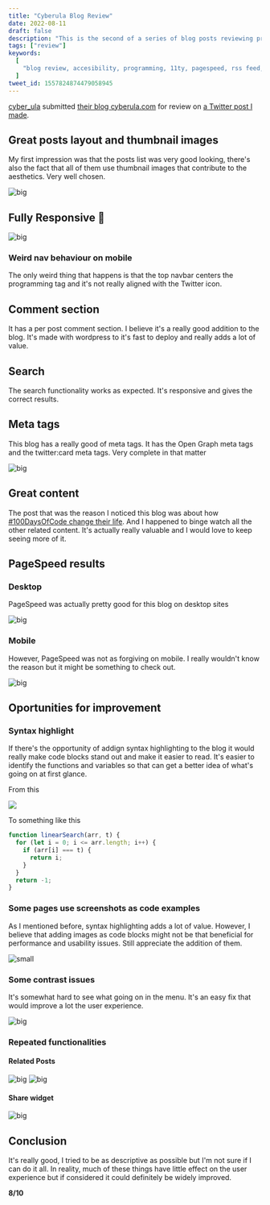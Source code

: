 ```yaml
---
title: "Cyberula Blog Review"
date: 2022-08-11
draft: false
description: "This is the second of a series of blog posts reviewing programming blogs from creators."
tags: ["review"]
keywords:
  [
    "blog review, accesibility, programming, 11ty, pagespeed, rss feed, webmentions",
  ]
tweet_id: 1557824874479058945
---
```


[cyber_ula](https://twitter.com/murtuza_surti) submitted [their blog cyberula.com](https://cyberula.com/) for review on [a Twitter post I made](https://twitter.com/DatsGabs/status/1557576403176112129).

## Great posts layout and thumbnail images

My first impression was that the posts list was very good looking, there's also the fact that all of them use thumbnail images that contribute to the aesthetics. Very well chosen.

![big](https://i.imgur.com/tmFKDHz.png)

## Fully Responsive 📱

![big](https://imgur.com/UtFvlUb.gif)

### Weird nav behaviour on mobile

The only weird thing that happens is that the top navbar centers the programming tag and it's not really aligned with the Twitter icon.

## Comment section

It has a per post comment section. I believe it's a really good addition to the blog. It's made with wordpress to it's fast to deploy and really adds a lot of value.

## Search

The search functionality works as expected. It's responsive and gives the correct results.

## Meta tags

This blog has a really good of meta tags. It has the Open Graph meta tags and the twitter:card meta tags. Very complete in that matter

![big](https://i.imgur.com/1R38fq6.png)

## Great content

The post that was the reason I noticed this blog was about how [#100DaysOfCode change their life](https://cyberula.com/how-100daysofcode-has-changed-my-life/). And I happened to binge watch all the other related content. It's actually really valuable and I would love to keep seeing more of it.

## PageSpeed results

### Desktop

PageSpeed was actually pretty good for this blog on desktop sites

![big](https://i.imgur.com/s2I7F1S.png)

### Mobile

However, PageSpeed was not as forgiving on mobile. I really wouldn't know the reason but it might be something to check out.

![big](https://i.imgur.com/TU2Uot8.png)

## Oportunities for improvement

### Syntax highlight

If there's the opportunity of addign syntax highlighting to the blog it would really make code blocks stand out and make it easier to read. It's easier to identify the functions and variables so that can get a better idea of what's going on at first glance.

From this

![](https://i.imgur.com/K9Jtbfn.png)

To something like this

```js
function linearSearch(arr, t) {
  for (let i = 0; i <= arr.length; i++) {
    if (arr[i] === t) {
      return i;
    }
  }
  return -1;
}
```

### Some pages use screenshots as code examples

As I mentioned before, syntax highlighting adds a lot of value. However, I believe that adding images as code blocks might not be that beneficial for performance and usability issues. Still appreciate the addition of them.

![small](https://i.imgur.com/4dsLWxi.png)

### Some contrast issues

It's somewhat hard to see what going on in the menu. It's an easy fix that would improve a lot the user experience.

![big](https://i.imgur.com/hFJbFJu.png)

### Repeated functionalities

#### Related Posts

![big](https://i.imgur.com/l79Fj0a.png)
![big](https://i.imgur.com/A7s4He6.png)

#### Share widget

![big](https://i.imgur.com/SzdOQCE.png)

## Conclusion

It's really good, I tried to be as descriptive as possible but I'm not sure if I can do it all. In reality, much of these things have little effect on the user experience but if considered it could definitely be widely improved.

**8/10**
